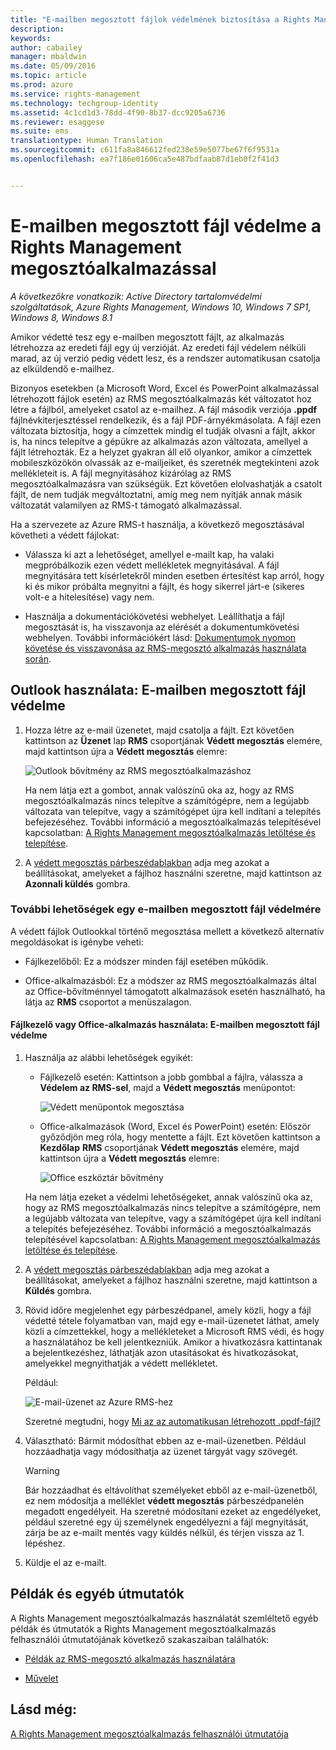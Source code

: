 ```yaml
---
title: "E-mailben megosztott fájlok védelmének biztosítása a Rights Management megosztóalkalmazással | Azure RMS"
description: 
keywords: 
author: cabailey
manager: mbaldwin
ms.date: 05/09/2016
ms.topic: article
ms.prod: azure
ms.service: rights-management
ms.technology: techgroup-identity
ms.assetid: 4c1cd1d3-78dd-4f90-8b37-dcc9205a6736
ms.reviewer: esaggese
ms.suite: ems
translationtype: Human Translation
ms.sourcegitcommit: c611fa8a846612fed238e59e5077be67f6f9531a
ms.openlocfilehash: ea7f186e01606ca5e487bdfaab87d1eb0f2f41d3


---
```


# E-mailben megosztott fájl védelme a Rights Management megosztóalkalmazással

*A következőkre vonatkozik: Active Directory tartalomvédelmi szolgáltatások, Azure Rights Management, Windows 10, Windows 7 SP1, Windows 8, Windows 8.1*

Amikor védetté tesz egy e-mailben megosztott fájlt, az alkalmazás létrehozza az eredeti fájl egy új verzióját. Az eredeti fájl védelem nélküli marad, az új verzió pedig védett lesz, és a rendszer automatikusan csatolja az elküldendő e-mailhez.

Bizonyos esetekben (a Microsoft Word, Excel és PowerPoint alkalmazással létrehozott fájlok esetén) az RMS megosztóalkalmazás két változatot hoz létre a fájlból, amelyeket csatol az e-mailhez. A fájl második verziója **.ppdf** fájlnévkiterjesztéssel rendelkezik, és a fájl PDF-árnyékmásolata. A fájl ezen változata biztosítja, hogy a címzettek mindig el tudják olvasni a fájlt, akkor is, ha nincs telepítve a gépükre az alkalmazás azon változata, amellyel a fájlt létrehozták. Ez a helyzet gyakran áll elő olyankor, amikor a címzettek mobileszközökön olvassák az e-mailjeiket, és szeretnék megtekinteni azok mellékleteit is. A fájl megnyitásához kizárólag az RMS megosztóalkalmazásra van szükségük. Ezt követően elolvashatják a csatolt fájlt, de nem tudják megváltoztatni, amíg meg nem nyitják annak másik változatát valamilyen az RMS-t támogató alkalmazással.

Ha a szervezete az Azure RMS-t használja, a következő megosztásával követheti a védett fájlokat:

-   Válassza ki azt a lehetőséget, amellyel e-mailt kap, ha valaki megpróbálkozik ezen védett mellékletek megnyitásával. A fájl megnyitására tett kísérletekről minden esetben értesítést kap arról, hogy ki és mikor próbálta megnyitni a fájlt, és hogy sikerrel járt-e (sikeres volt-e a hitelesítése) vagy nem.

-   Használja a dokumentációkövetési webhelyet. Leállíthatja a fájl megosztását is, ha visszavonja az elérését a dokumentumkövetési webhelyen. További információkért lásd: [Dokumentumok nyomon követése és visszavonása az RMS-megosztó alkalmazás használata során](sharing-app-track-revoke.md).

## Outlook használata: E-mailben megosztott fájl védelme

1.  Hozza létre az e-mail üzenetet, majd csatolja a fájlt. Ezt követően kattintson az **Üzenet** lap **RMS** csoportjának **Védett megosztás** elemére, majd kattintson újra a **Védett megosztás** elemre:

    ![Outlook bővítmény az RMS megosztóalkalmazáshoz](../media/ADRMS_MSRMSApp_SP_OutlookToolbar.png)

    Ha nem látja ezt a gombot, annak valószínű oka az, hogy az RMS megosztóalkalmazás nincs telepítve a számítógépre, nem a legújabb változata van telepítve, vagy a számítógépet újra kell indítani a telepítés befejezéséhez. További információ a megosztóalkalmazás telepítésével kapcsolatban: [A Rights Management megosztóalkalmazás letöltése és telepítése](install-sharing-app.md).

2.  A [védett megosztás párbeszédablakban](sharing-app-dialog-box.md) adja meg azokat a beállításokat, amelyeket a fájlhoz használni szeretne, majd kattintson az **Azonnali küldés** gombra.

### További lehetőségek egy e-mailben megosztott fájl védelmére
A védett fájlok Outlookkal történő megosztása mellett a következő alternatív megoldásokat is igénybe veheti:

-   Fájlkezelőből: Ez a módszer minden fájl esetében működik.

-   Office-alkalmazásból: Ez a módszer az RMS megosztóalkalmazás által az Office-bővítménnyel támogatott alkalmazások esetén használható, ha látja az **RMS** csoportot a menüszalagon.

#### Fájlkezelő vagy Office-alkalmazás használata: E-mailben megosztott fájl védelme

1.  Használja az alábbi lehetőségek egyikét:

    -   Fájlkezelő esetén: Kattintson a jobb gombbal a fájlra, válassza a **Védelem az RMS-sel**, majd a **Védett megosztás** menüpontot:

        ![Védett menüpontok megosztása](../media/ADRMS_MSRMSApp_ShareProtectedMenu.png)

    -   Office-alkalmazások (Word, Excel és PowerPoint) esetén: Először győződjön meg róla, hogy mentette a fájlt. Ezt követően kattintson a **Kezdőlap** **RMS** csoportjának **Védett megosztás** elemére, majd kattintson újra a **Védett megosztás** elemre:

        ![Office eszköztár bővítmény](../media/ADRMS_MSRMSApp_SP_OfficeToolbar.png)

    Ha nem látja ezeket a védelmi lehetőségeket, annak valószínű oka az, hogy az RMS megosztóalkalmazás nincs telepítve a számítógépre, nem a legújabb változata van telepítve, vagy a számítógépet újra kell indítani a telepítés befejezéséhez. További információ a megosztóalkalmazás telepítésével kapcsolatban: [A Rights Management megosztóalkalmazás letöltése és telepítése](install-sharing-app.md).

2.  A [védett megosztás párbeszédablakban](sharing-app-dialog-box.md) adja meg azokat a beállításokat, amelyeket a fájlhoz használni szeretne, majd kattintson a **Küldés** gombra.

3.  Rövid időre megjelenhet egy párbeszédpanel, amely közli, hogy a fájl védetté tétele folyamatban van, majd egy e-mail-üzenetet láthat, amely közli a címzettekkel, hogy a mellékleteket a Microsoft RMS védi, és hogy a használatához be kell jelentkezniük. Amikor a hivatkozásra kattintanak a bejelentkezéshez, láthatják azon utasításokat és hivatkozásokat, amelyekkel megnyithatják a védett mellékletet.

    Például:

    ![E-mail-üzenet az Azure RMS-hez](../media/ADRMS_MSRMSApp_EmailMessage.PNG)

    Szeretné megtudni, hogy [Mi az az automatikusan létrehozott .ppdf-fájl?](sharing-app-dialog-box.md#what-s-the-ppdf-file-that-s-automatically-created-)

4.  Választható: Bármit módosíthat ebben az e-mail-üzenetben. Például hozzáadhatja vagy módosíthatja az üzenet tárgyát vagy szövegét.

    > [!WARNING]
    > Bár hozzáadhat és eltávolíthat személyeket ebből az e-mail-üzenetből, ez nem módosítja a melléklet **védett megosztás** párbeszédpanelén megadott engedélyeit. Ha szeretné módosítani ezeket az engedélyeket, például szeretné egy új személynek engedélyezni a fájl megnyitását, zárja be az e-mailt mentés vagy küldés nélkül, és térjen vissza az 1. lépéshez.

5.  Küldje el az e-mailt.

## Példák és egyéb útmutatók
A Rights Management megosztóalkalmazás használatát szemléltető egyéb példák és útmutatók a Rights Management megosztóalkalmazás felhasználói útmutatójának következő szakaszaiban találhatók:

-   [Példák az RMS-megosztó alkalmazás használatára](sharing-app-user-guide.md#examples-for-using-the-rms-sharing-application)

-   [Művelet](sharing-app-user-guide.md#what-do-you-want-to-do-)

## Lásd még:
[A Rights Management megosztóalkalmazás felhasználói útmutatója](sharing-app-user-guide.md)



<!--HONumber=Jun16_HO4-->


